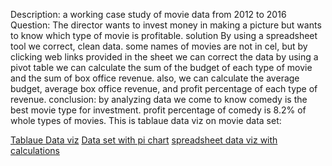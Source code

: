 Description: a working case study of movie data from 2012 to 2016
Question: The director wants to invest money in making a picture but wants to know which type of movie is profitable.
solution  By using a  spreadsheet tool we correct, clean data.
some names of movies are not in cel, but by clicking web links provided in the sheet we can correct the data
by using a pivot table we can calculate the sum of the budget of each type of movie and the sum of box office revenue.
also, we can calculate the average budget, average box office revenue, and profit percentage of each type of revenue.
conclusion: by analyzing data we come to know comedy is the best movie type for investment. profit percentage of comedy is 8.2% of whole types of movies.
This is tablaue data viz on movie data set:

[Tablaue Data viz](https://public.tableau.com/views/profitablemovie_17349594311500/Sheet1?:language=en-US&:sid=&:redirect=auth&:display_count=n&:origin=viz_share_link)
[Data set with pi chart](https://docs.google.com/spreadsheets/d/1jAqo67WTc4ezwrYdx6QTV32j1dnjxPpDQBCOjOtIDKk/edit?gid=0#gid=0)
[spreadsheet data viz with calculations](https://docs.google.com/spreadsheets/d/1jAqo67WTc4ezwrYdx6QTV32j1dnjxPpDQBCOjOtIDKk/edit?gid=2000002#gid=2000002)
